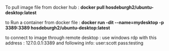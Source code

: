 To pull image file from docker hub : **docker pull hosdeburgh2/ubuntu-desktop:latest**

to Run a container from docker file : **docker run -dit --name=mydesktop -p 3389:3389 hosdeburgh2/ubuntu-desktop:latest**

to connect to image through remote desktop : use windows rdp with this address : 127.0.0.1:3389 and following info:
user:scott
pass:testing
